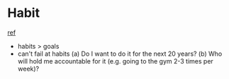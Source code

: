 # Habit
[ref](https://fs.blog/2017/06/habits-vs-goals/)

- habits > goals
- can't fail at habits
(a) Do I want to do it for the next 20 years? 
(b) Who will hold me accountable for it (e.g. going to the gym 2-3 times per week)?